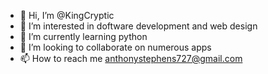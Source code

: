 - 👋 Hi, I’m @KingCryptic
- 👀 I’m interested in doftware development and web design
- 🌱 I’m currently learning python
- 💞️ I’m looking to collaborate on numerous apps
- 📫 How to reach me anthonystephens727@gmail.com

<!---
KingCryptic/KingCryptic is a ✨ special ✨ repository because its `README.md` (this file) appears on your GitHub profile.
You can click the Preview link to take a look at your changes.
--->
